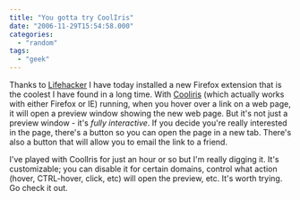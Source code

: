 ```yaml
---
title: "You gotta try CoolIris"
date: "2006-11-29T15:54:58.000"
categories: 
  - "random"
tags: 
  - "geek"
---
```


Thanks to [Lifehacker](http://www.lifehacker.com/software/browsers/download-of-the-day-cooliris-previews-iefirefoxsafari-217631.php) I have today installed a new Firefox extension that is the coolest I have found in a long time. With [Cooliris](http://www.cooliris.com/) (which actually works with either Firefox or IE) running, when you hover over a link on a web page, it will open a preview window showing the new web page. But it's not just a preview window - it's _fully interactive_. If you decide you're really interested in the page, there's a button so you can open the page in a new tab. There's also a button that will allow you to email the link to a friend.

I've played with CoolIris for just an hour or so but I'm really digging it. It's customizable; you can disable it for certain domains, control what action (hover, CTRL-hover, click, etc) will open the preview, etc. It's worth trying. Go check it out.
